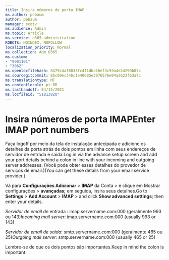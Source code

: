 ```yaml
---
title: Insira números de porta IMAP
ms.author: pebaum
author: pebaum
manager: scotv
ms.audience: Admin
ms.topic: article
ms.service: o365-administration
ROBOTS: NOINDEX, NOFOLLOW
localization_priority: Normal
ms.collection: Adm_O365
ms.custom:
- "9001101"
- "3062"
ms.openlocfilehash: 8479c4af8833fc4f1dbc66ef3c59a4e24290b83c
ms.sourcegitcommit: 8bc60ec34bc1e40685e3976576e04a2623f63a7c
ms.translationtype: MT
ms.contentlocale: pt-BR
ms.lasthandoff: 04/15/2021
ms.locfileid: "51813820"
---
```

# <a name="enter-imap-port-numbers"></a><span data-ttu-id="3720b-102">Insira números de porta IMAP</span><span class="sxs-lookup"><span data-stu-id="3720b-102">Enter IMAP port numbers</span></span>

<span data-ttu-id="3720b-103">Faça logoff por meio da tela de instalação antecipada e adicione os detalhes da porta atrás de dois pontos em linha com seus endereços de servidor de entrada e saída.</span><span class="sxs-lookup"><span data-stu-id="3720b-103">Log in via the advance setup screen and add your port details behind a colon in line with your incoming and outgoing server addresses.</span></span> <span data-ttu-id="3720b-104">(Você pode obter esses detalhes do provedor de serviços de email.)</span><span class="sxs-lookup"><span data-stu-id="3720b-104">(You can get these details from your email service provider.)</span></span> 

<span data-ttu-id="3720b-105">Vá para **Configurações Adicionar**  >  **IMAP** da Conta > e clique em Mostrar configurações  >   **avançadas;** em seguida, insira seus detalhes.</span><span class="sxs-lookup"><span data-stu-id="3720b-105">Go to **Settings** > **Add Account** > **IMAP** > and click **Show advanced settings**; then enter your details.</span></span> 

<span data-ttu-id="3720b-106">*Servidor de email de* entrada : imap.servername.com:000 (geralmente 993 ou 143)</span><span class="sxs-lookup"><span data-stu-id="3720b-106">*Incoming mail server*: imap.servername.com:000 (usually 993 or 143)</span></span> 

<span data-ttu-id="3720b-107">*Servidor de email de saída*: smtp.servername.com:000 (geralmente 465 ou 25)</span><span class="sxs-lookup"><span data-stu-id="3720b-107">*Outgoing mail server*: smtp.servername.com:000 (usually 465 or 25)</span></span> 

<span data-ttu-id="3720b-108">Lembre-se de que os dois pontos são importantes.</span><span class="sxs-lookup"><span data-stu-id="3720b-108">Keep in mind the colon is important.</span></span> 
